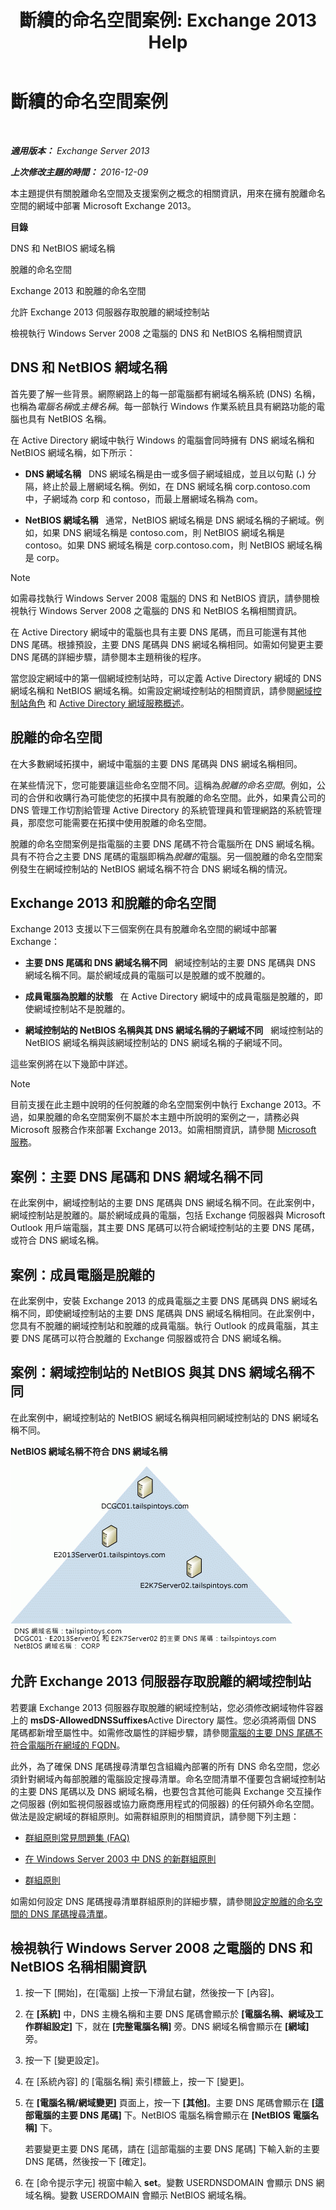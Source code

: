 ﻿---
title: '斷續的命名空間案例: Exchange 2013 Help'
TOCTitle: 斷續的命名空間案例
ms:assetid: 90101d49-6f45-44be-8a93-eeb2c8283e3b
ms:mtpsurl: https://technet.microsoft.com/zh-tw/library/Bb676377(v=EXCHG.150)
ms:contentKeyID: 50473732
ms.date: 01/01/2018
mtps_version: v=EXCHG.150
ms.translationtype: HT
---

# 斷續的命名空間案例

 

_**適用版本：** Exchange Server 2013_

_**上次修改主題的時間：** 2016-12-09_

本主題提供有關脫離命名空間及支援案例之概念的相關資訊，用來在擁有脫離命名空間的網域中部署 Microsoft Exchange 2013。

**目錄**

DNS 和 NetBIOS 網域名稱

脫離的命名空間

Exchange 2013 和脫離的命名空間

允許 Exchange 2013 伺服器存取脫離的網域控制站

檢視執行 Windows Server 2008 之電腦的 DNS 和 NetBIOS 名稱相關資訊

## DNS 和 NetBIOS 網域名稱

首先要了解一些背景。網際網路上的每一部電腦都有網域名稱系統 (DNS) 名稱，也稱為*電腦名稱*或*主機名稱*。每一部執行 Windows 作業系統且具有網路功能的電腦也具有 NetBIOS 名稱。

在 Active Directory 網域中執行 Windows 的電腦會同時擁有 DNS 網域名稱和 NetBIOS 網域名稱，如下所示：

  - **DNS 網域名稱**   DNS 網域名稱是由一或多個子網域組成，並且以句點 (**.**) 分隔，終止於最上層網域名稱。例如，在 DNS 網域名稱 corp.contoso.com 中，子網域為 corp 和 contoso，而最上層網域名稱為 com。

  - **NetBIOS 網域名稱**   通常，NetBIOS 網域名稱是 DNS 網域名稱的子網域。例如，如果 DNS 網域名稱是 contoso.com，則 NetBIOS 網域名稱是 contoso。如果 DNS 網域名稱是 corp.contoso.com，則 NetBIOS 網域名稱是 corp。


> [!NOTE]  
> 如需尋找執行 Windows Server 2008 電腦的 DNS 和 NetBIOS 資訊，請參閱檢視執行 Windows Server 2008 之電腦的 DNS 和 NetBIOS 名稱相關資訊。




在 Active Directory 網域中的電腦也具有主要 DNS 尾碼，而且可能還有其他 DNS 尾碼。根據預設，主要 DNS 尾碼與 DNS 網域名稱相同。如需如何變更主要 DNS 尾碼的詳細步驟，請參閱本主題稍後的程序。

當您設定網域中的第一個網域控制站時，可以定義 Active Directory 網域的 DNS 網域名稱和 NetBIOS 網域名稱。如需設定網域控制站的相關資訊，請參閱[網域控制站角色](https://go.microsoft.com/fwlink/p/?linkid=268367) 和 [Active Directory 網域服務概述](https://go.microsoft.com/fwlink/p/?linkid=268366)。

## 脫離的命名空間

在大多數網域拓撲中，網域中電腦的主要 DNS 尾碼與 DNS 網域名稱相同。

在某些情況下，您可能要讓這些命名空間不同。這稱為*脫離的命名空間*。例如，公司的合併和收購行為可能使您的拓撲中具有脫離的命名空間。此外，如果貴公司的 DNS 管理工作切割給管理 Active Directory 的系統管理員和管理網路的系統管理員，那麼您可能需要在拓撲中使用脫離的命名空間。

脫離的命名空間案例是指電腦的主要 DNS 尾碼不符合電腦所在 DNS 網域名稱。具有不符合之主要 DNS 尾碼的電腦即稱為*脫離的*電腦。另一個脫離的命名空間案例發生在網域控制站的 NetBIOS 網域名稱不符合 DNS 網域名稱的情況。

## Exchange 2013 和脫離的命名空間

Exchange 2013 支援以下三個案例在具有脫離命名空間的網域中部署 Exchange：

  - **主要 DNS 尾碼和 DNS 網域名稱不同**   網域控制站的主要 DNS 尾碼與 DNS 網域名稱不同。屬於網域成員的電腦可以是脫離的或不脫離的。

  - **成員電腦為脫離的狀態**   在 Active Directory 網域中的成員電腦是脫離的，即使網域控制站不是脫離的。

  - **網域控制站的 NetBIOS 名稱與其 DNS 網域名稱的子網域不同**   網域控制站的 NetBIOS 網域名稱與該網域控制站的 DNS 網域名稱的子網域不同。

這些案例將在以下幾節中詳述。


> [!NOTE]  
> 目前支援在此主題中說明的任何脫離的命名空間案例中執行 Exchange 2013。不過，如果脫離的命名空間案例不屬於本主題中所說明的案例之一，請務必與 Microsoft 服務合作來部署 Exchange 2013。如需相關資訊，請參閱 <a href="https://go.microsoft.com/fwlink/p/?linkid=94845">Microsoft 服務</a>。




## 案例：主要 DNS 尾碼和 DNS 網域名稱不同

在此案例中，網域控制站的主要 DNS 尾碼與 DNS 網域名稱不同。在此案例中，網域控制站是脫離的。屬於網域成員的電腦，包括 Exchange 伺服器與 Microsoft Outlook 用戶端電腦，其主要 DNS 尾碼可以符合網域控制站的主要 DNS 尾碼，或符合 DNS 網域名稱。

## 案例：成員電腦是脫離的

在此案例中，安裝 Exchange 2013 的成員電腦之主要 DNS 尾碼與 DNS 網域名稱不同，即使網域控制站的主要 DNS 尾碼與 DNS 網域名稱相同。在此案例中，您具有不脫離的網域控制站和脫離的成員電腦。執行 Outlook 的成員電腦，其主要 DNS 尾碼可以符合脫離的 Exchange 伺服器或符合 DNS 網域名稱。

## 案例：網域控制站的 NetBIOS 與其 DNS 網域名稱不同

在此案例中，網域控制站的 NetBIOS 網域名稱與相同網域控制站的 DNS 網域名稱不同。

**NetBIOS 網域名稱不符合 DNS 網域名稱**

![NetBIOS 網域名稱不符合 DNS 網域名稱](images/Bb676377.1ee18cb6-0296-4875-b572-0ddf33f65f7c(EXCHG.150).gif "NetBIOS 網域名稱不符合 DNS 網域名稱")

## 允許 Exchange 2013 伺服器存取脫離的網域控制站

若要讓 Exchange 2013 伺服器存取脫離的網域控制站，您必須修改網域物件容器上的 **msDS-AllowedDNSSuffixes**Active Directory 屬性。您必須將兩個 DNS 尾碼都新增至屬性中。如需修改屬性的詳細步驟，請參閱[電腦的主要 DNS 尾碼不符合電腦所在網域的 FQDN](https://go.microsoft.com/fwlink/p/?linkid=98848)。

此外，為了確保 DNS 尾碼搜尋清單包含組織內部署的所有 DNS 命名空間，您必須針對網域內每部脫離的電腦設定搜尋清單。命名空間清單不僅要包含網域控制站的主要 DNS 尾碼以及 DNS 網域名稱，也要包含其他可能與 Exchange 交互操作之伺服器 (例如監視伺服器或協力廠商應用程式的伺服器) 的任何額外命名空間。做法是設定網域的群組原則。如需群組原則的相關資訊，請參閱下列主題：

  - [群組原則常見問題集 (FAQ)](https://go.microsoft.com/fwlink/p/?linkid=100128)

  - [在 Windows Server 2003 中 DNS 的新群組原則](http://go.microsoft.com/fwlink/p/?linkid=3052&kbid=294785)

  - [群組原則](https://go.microsoft.com/fwlink/p/?linkid=268043)

如需如何設定 DNS 尾碼搜尋清單群組原則的詳細步驟，請參閱[設定脫離的命名空間的 DNS 尾碼搜尋清單](configure-the-dns-suffix-search-list-for-a-disjoint-namespace-exchange-2013-help.md)。

## 檢視執行 Windows Server 2008 之電腦的 DNS 和 NetBIOS 名稱相關資訊

1.  按一下 \[開始\]，在\[電腦\] 上按一下滑鼠右鍵，然後按一下 \[內容\]。

2.  在 **\[系統\]** 中，DNS 主機名稱和主要 DNS 尾碼會顯示於 **\[電腦名稱、網域及工作群組設定\]** 下，就在 **\[完整電腦名稱\]** 旁。DNS 網域名稱會顯示在 **\[網域\]** 旁。

3.  按一下 \[變更設定\]。

4.  在 \[系統內容\] 的 \[電腦名稱\] 索引標籤上，按一下 \[變更\]。

5.  在 **\[電腦名稱/網域變更\]** 頁面上，按一下 **\[其他\]**。主要 DNS 尾碼會顯示在 **\[這部電腦的主要 DNS 尾碼\]** 下。NetBIOS 電腦名稱會顯示在 **\[NetBIOS 電腦名稱\]** 下。
    
    若要變更主要 DNS 尾碼，請在 \[這部電腦的主要 DNS 尾碼\] 下輸入新的主要 DNS 尾碼，然後按一下 \[確定\]。

6.  在 \[命令提示字元\] 視窗中輸入 **set**。變數 USERDNSDOMAIN 會顯示 DNS 網域名稱。變數 USERDOMAIN 會顯示 NetBIOS 網域名稱。

